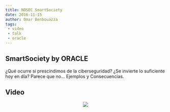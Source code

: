 ```yaml
---
title: NOSEC SmartSociety
date: 2016-11-15
author: Omar Benbouazza
tags:
 - video
 - talk
 - oracle
---
```


## SmartSociety by ORACLE

¿Qué ocurre si prescindimos de la ciberseguridad? ¿Se invierte lo suficiente hoy en día? Parece que no... Ejemplos y Consecuencias. 


## Video

<p align="center">
  <a href="https://vimeo.com/191947443"><img src="https://i.imgur.com/mAeObhD.png"/>
